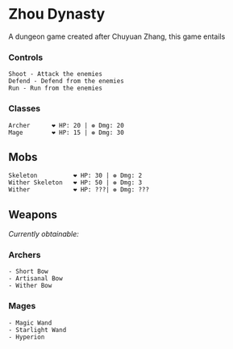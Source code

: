 # Zhou Dynasty
A dungeon game created after Chuyuan Zhang, this game entails  

### Controls
```
Shoot - Attack the enemies
Defend - Defend from the enemies
Run - Run from the enemies 
```
### Classes
```
Archer      ❤ HP: 20 | ❁ Dmg: 20
Mage        ❤ HP: 15 | ❁ Dmg: 30
```
## Mobs
```
Skeleton          ❤ HP: 30 | ❁ Dmg: 2
Wither Skeleton   ❤ HP: 50 | ❁ Dmg: 3
Wither            ❤ HP: ???| ❁ Dmg: ???
```
## Weapons
_Currently obtainable:_

### **Archers**
```
- Short Bow 
- Artisanal Bow 
- Wither Bow
```
### **Mages**
```
- Magic Wand
- Starlight Wand
- Hyperion
```
